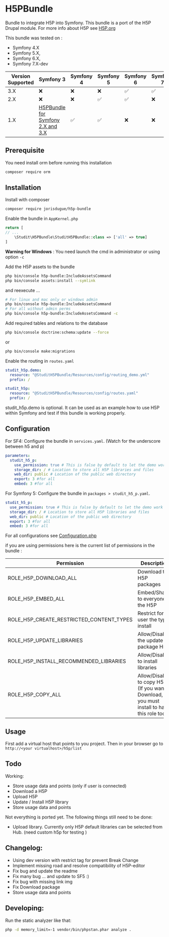 # H5PBundle

Bundle to integrate H5P into Symfony. This bundle is a port of the H5P Drupal module. For more info about H5P
see [H5P.org](https://h5p.org)

This bundle was tested on :

- Symfony 4.X
- Symfony 5.X,
- Symfony 6.X,
- Symfony 7.X-dev

| Version Supported | Symfony 3                                                                 | Symfony 4 | Symfony 5 | Symfony 6 | Symfony 7 |
|-------------------|---------------------------------------------------------------------------|-----------|-----------|-----------|-----------|
| 3.X               | &#x274C;                                                                  | &#x274C;  | &#x274C;  | &#x2705;  | &#x2705;  |
| 2.X               | &#x274C;                                                                  | &#x274C;  | &#x2705;  | &#x2705;  | &#x274C;  |
| 1.X               | [H5PBundle for Symfony 2.X and 3.X](https://github.com/Emmedy/h5p-bundle) | &#x2705;  | &#x2705;  | &#x274C;  | &#x274C;  |

Prerequisite
------------

You need install orm before running this installation

```bash
composer require orm
```

Installation
------------

Install with composer

``` bash
composer require jorisdugue/h5p-bundle
```

Enable the bundle in `AppKernel.php`

```php
return [
// ...
    \Studit\H5PBundle\StuditH5PBundle::class => ['all' => true]
]
```

**Warning for Windows** : You need launch the cmd in administrator or using option ``-c``

Add the H5P assets to the bundle

``` bash
php bin/console h5p-bundle:IncludeAssetsCommand
php bin/console assets:install --symlink
```

and reexecute ...

```bash
# For linux and mac only or windows admin
php bin/console h5p-bundle:IncludeAssetsCommand
# For all without admin perms
php bin/console h5p-bundle:IncludeAssetsCommand -c
```

Add required tables and relations to the database

``` bash
php bin/console doctrine:schema:update --force 
```

or

````bash
php bin/console make:migrations
````

Enable the routing in `routes.yaml`

```yaml
studit_h5p.demo:
  resource: "@StuditH5PBundle/Resources/config/routing_demo.yml"
  prefix: /

studit_h5p:
  resource: "@StuditH5PBundle/Resources/config/routes.yaml"
  prefix: /
```

studit_h5p.demo is optional. It can be used as an example how to use H5P within Symfony and test if this bundle is
working properly.

Configuration
-------------

For SF4:
Configure the bundle in `services.yaml`. (Watch for the underscore between h5 and p)

```yaml
parameters:
  studit_h5_p:
    use_permission: true # This is false by default to let the demo work out of the box.
    storage_dir: / # Location to store all H5P libraries and files
    web_dir: public # Location of the public web directory
    export: 3 #for all
    embed: 3 #for all
```

For Symfony 5:
Configure the bundle in `packages > studit_h5_p.yaml`.

```yaml
studit_h5_p:
  use_permission: true # This is false by default to let the demo work out of the box.
  storage_dir: / # Location to store all H5P libraries and files
  web_dir: public # Location of the public web directory
  export: 3 #for all
  embed: 3 #for all
```

For all configurations see [Configuration.php](DependencyInjection/Configuration.php)

if you are using permissions here is the current list of permissions in the bundle :

| Permission                               | Description                                                                                  |
|------------------------------------------|----------------------------------------------------------------------------------------------|
| ROLE_H5P_DOWNLOAD_ALL                    | Download the H5P packages                                                                    |
| ROLE_H5P_EMBED_ALL                       | Embed/Share to everyone the H5P                                                              |
| ROLE_H5P_CREATE_RESTRICTED_CONTENT_TYPES | Restrict for user the type install                                                           |
| ROLE_H5P_UPDATE_LIBRARIES                | Allow/Disallow the update of package H5P                                                     |
| ROLE_H5P_INSTALL_RECOMMENDED_LIBRARIES   | Allow/Disallow to install libraries                                                          |
| ROLE_H5P_COPY_ALL                        | Allow/Disallow to copy H5P (If you want to Download, you must install to have this role too) |

Usage
-------------

First add a virtual host that points to you project. Then in your browser go to `http://<your virtualhost>/h5p/list`

Todo
-------------
Working:

- Store usage data and points (only if user is connected)
- Download a H5P
- Upload H5P
- Update / Install H5P library
- Store usage data and points

Not everything is ported yet. The following things still need to be done:

* Upload library. Currently only H5P default libraries can be selected from Hub. (need custom h5p for testing )

Changelog:
-------------

- Using dev version with restrict tag for prevent Break Change
- Implement missing road and resolve compatibility of H5P-editor
- Fix bug and update the readme
- Fix many bug ... and update to SF5 :)
- Fix bug with missing link img
- Fix Download package
- Store usage data and points

Developing:
-------------
Run the static analyzer like that:

```sh
php -d memory_limit=-1 vendor/bin/phpstan.phar analyze .
```
